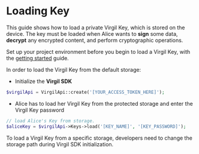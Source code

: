 # Loading Key

This guide shows how to load a private Virgil Key, which is stored on the device. The key must be loaded when Alice wants to **sign** some data, **decrypt** any encrypted content, and perform cryptographic operations.

Set up your project environment before you begin to load a Virgil Key, with the [getting started](/docs/guides/configuration/client-configuration.md) guide.

In order to load the Virgil Key from the default storage:

- Initialize the **Virgil SDK**

```php
$virgilApi = VirgilApi::create('[YOUR_ACCESS_TOKEN_HERE]');
```

- Alice has to load her Virgil Key from the protected storage and enter the Virgil Key password

```php
// load Alice's Key from storage.
$aliceKey = $virgilApi->Keys->load('[KEY_NAME]', '[KEY_PASSWORD]');
```

To load a Virgil Key from a specific storage, developers need to change the storage path during Virgil SDK initialization.
